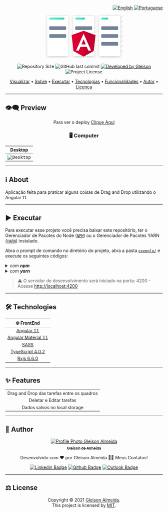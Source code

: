 <div align="right">
  
  [![English](https://www.countryflags.io/us/flat/32.png)](README.md)
  [![Portuguese](https://www.countryflags.io/br/flat/32.png)](README-PT.md)
  
</div>

<p align="center">
  <img alt="Comics ++" src=".github/logo.png" width="250px"/>
</p>

<p align="center"> 
  <img alt="Repository Size" src="https://img.shields.io/github/repo-size/gleisonkz/kanban-board?color=3498db&style=for-the-badge">
  <img alt="GitHub last commit" src="https://img.shields.io/github/last-commit/gleisonkz/kanban-board?color=3498db&style=for-the-badge">   
  <a href="https://github.com/gleisonkz">
    <img alt="Developed by Gleison" src="https://img.shields.io/badge/Developer-Gleison-%3498db?color=3498db&style=for-the-badge">
  </a>  
  <img alt="Project License" src="https://img.shields.io/apm/l/vim-mode?style=for-the-badge"/>
</p>

<p align="center">
 <a href="#eye_speech_bubble-preview">Visualizar</a> •
 <a href="#information_source-about">Sobre</a> •
 <a href="#arrow_forward-run">Executar</a> •
 <a href="#hammer_and_wrench-technologies">Tecnologias</a> • 
 <a href="#sparkles-features">Funcionalidades</a> •
 <a href="#boy-author">Autor</a> •
 <a href="#balance_scale-license">Licença</a>
</p>

---

## :eye_speech_bubble: **Preview**

<div align="center">

Para ver o deploy [Clique Aqui](https://kz-kanban-board.netlify.app/)

### :desktop_computer: Computer

| Desktop  
| :------------------------------------------------------------------------------------:
| <kbd><img src=".github/previews/preview.gif" alt="Desktop"/></kbd>

</div>
  
---
## :information_source: About

Aplicação feita para praticar alguns coisas de Drag and Drop utilizando o Angular 11.

---

## :arrow_forward: **Executar**

Para executar esse projeto você precisa baixar este repositório, ter o Gerenciador de Pacotes do Node ([`NPM`](https://www.npmjs.com/get-npm)) ou o Gerenciador de Pacotes YARN ([`YARN`](https://yarnpkg.com/getting-started)) instalado.

Abra o prompt de comando no diretório do projeto, abra a pasta [`exemplo/`](exemplo/) e execute os seguintes códigos:

<details>
  <summary><i>com <b>npm</b></i></summary>
  
  ```bash
  # Instalar dependências
  $ npm install ou npm i

# Iniciar o servidor de desenvolvimento

$ ng serve --open ou ng s -o

````

</details>

<details>
<summary><i>com <b>yarn</b></i></summary>

```bash
# Instalar dependências
$ yarn

# Iniciar o servidor de desenvolvimento
$ ng serve --open ou ng s -o

````

</details>

> ⚠️ O servidor de desenvolvimento será iniciado na porta: 4200 - Acesse <http://localhost:4200>

---

## :hammer_and_wrench: **Technologies**

|           :globe_with_meridians: FrontEnd           |
| :-------------------------------------------------: |
|          [Angular 11](https://angular.io/)          |
| [Angular Material 11](https://material.angular.io/) |
|           [SASS](https://sass-lang.com/)            |
| [TypeScript 4.0.2](https://www.typescriptlang.org/) |
|    [Rxjs 6.6.0](https://rxjs.dev/guide/overview)    |

---

## :sparkles: **Features**

|                                            |
| :----------------------------------------: |
| Drag and Drop das tarefas entre os quadros |
|          Deletar e Editar tarefas          |
|       Dados salvos no local storage        |

---

## :boy: **Author**

<div align="center">

<a href="https://github.com/gleisonkz">
 <img src="https://avatars1.githubusercontent.com/u/9919?s=200&v=4" width="100px;" alt="Profile Photo Gleison Almeida"/>
 <br/>
 <sub><b>Gleison de Almeida</b></sub>
</a>

Desenvolvido com ❤️ por Gleison Almeida 👋🏽 Meus Contatos!

[![Linkedin Badge](https://img.shields.io/badge/-Gleison-blue?style=flat-square&logo=Linkedin&logoColor=white)](https://www.linkedin.com/in/gleison-ribeiro-a65257119)
[![Github Badge](https://img.shields.io/badge/-Gleison-000?style=flat-square&logo=Github&logoColor=white)](https://github.com/gleisonkz)
[![Outlook Badge](https://img.shields.io/badge/-Gleison-0078d4?style=flat-square&logo=microsoft-outlook&logoColor=white)](mailto:gleisonsubzerokz@gmail.com)

</div>

---

## :balance_scale: **License**

<div align="center">

Copyright © 2021 [Gleison Almeida](https://github.com/gleisonkz).<br />
This project is licensed by [MIT](./LICENSE).

</div>
